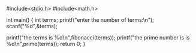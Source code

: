 #include<stdio.h>
#include<math.h>

int main()
{
int terms;
printf("enter the number of terms:\n");
scanf("%d",&terms);

printf("the terms is %d\n",fibonacci(terms));
printf("the prime number is is %d\n",prime(terms));
return 0;
}
